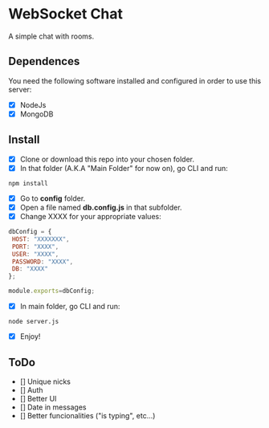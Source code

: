# WebSocket Chat

A simple chat with rooms.

## Dependences

You need the following software installed and configured in order to use this server:
- [x] NodeJs
- [x] MongoDB

## Install

- [x] Clone or download this repo into your chosen folder.
- [x] In that folder (A.K.A "Main Folder" for now on), go CLI and run:
```
npm install
```
- [x] Go to **config** folder.
- [x] Open a file named **db.config.js** in that subfolder.
- [x] Change XXXX for your appropriate values:
```javascript
dbConfig = {
 HOST: "XXXXXXX",
 PORT: "XXXX",
 USER: "XXXX",
 PASSWORD: "XXXX",
 DB: "XXXX"
};

module.exports=dbConfig;
```
- [x] In main folder, go CLI and run:
```
node server.js
```
- [x] Enjoy!

## ToDo
- [] Unique nicks
- [] Auth
- [] Better UI
- [] Date in messages
- [] Better funcionalities ("is typing", etc...)
